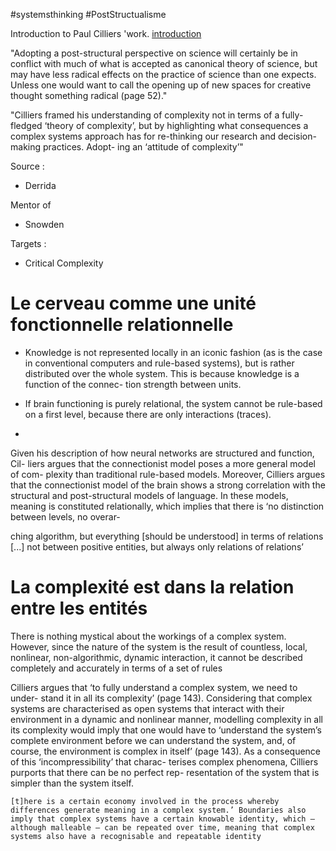 #systemsthinking 
#PostStructualisme


Introduction to Paul Cilliers 'work.
[introduction](https://www.researchgate.net/publication/291337692_Introduction_to_Critical_Complexity_Collected_Essays_by_Paul_Cilliers/link/57faa56508ae8da3ce5bcdc1/download)

"Adopting a post-structural perspective on science will certainly be in conflict with much of what is accepted as canonical theory of science, but may have less radical effects on the practice of science than one expects. Unless one would want to call the opening up of new spaces for creative thought something radical (page 52)."

"Cilliers framed his understanding of complexity not in terms of a fully-fledged ‘theory of complexity’, but by highlighting what consequences a complex systems approach has for re-thinking our research and decision-making practices. Adopt- ing an ‘attitude of complexity’"

Source : 
- Derrida

Mentor of 
- Snowden

Targets : 
- Critical Complexity

# Le cerveau comme une unité fonctionnelle relationnelle 

- Knowledge is not represented locally in an iconic fashion (as is the case in conventional computers and rule-based systems), but is rather distributed over the whole system. This is because knowledge is a function of the connec- tion strength between units.
	
- If brain functioning is purely relational, the system cannot be rule-based on a first level, because there are only interactions (traces).
- 
Given his description of how neural networks are structured and function, Cil- liers argues that the connectionist model poses a more general model of com- plexity than traditional rule-based models. Moreover, Cilliers argues that the connectionist model of the brain shows a strong correlation with the structural and post-structural models of language. In these models, meaning is constituted relationally, which implies that there is ‘no distinction between levels, no overar-

ching algorithm, but everything [should be understood] in terms of relations [...] not between positive entities, but always only relations of relations’

# La complexité est dans la relation entre les entités

There is nothing mystical about the workings of a complex system. However, since the nature of the system is the result of countless, local, nonlinear, non-algorithmic, dynamic interaction, it cannot be described completely and accurately in terms of a set of rules

Cilliers argues that ‘to fully understand a complex system, we need to under- stand it in all its complexity’ (page 143). Considering that complex systems are characterised as open systems that interact with their environment in a dynamic and nonlinear manner, modelling complexity in all its complexity would imply that one would have to ‘understand the system’s complete environment before we can understand the system, and, of course, the environment is complex in itself’ (page 143). As a consequence of this ‘incompressibility’ that charac- terises complex phenomena, Cilliers purports that there can be no perfect rep- resentation of the system that is simpler than the system itself.

	[t]here is a certain economy involved in the process whereby differences generate meaning in a complex system.’ Boundaries also imply that complex systems have a certain knowable identity, which – although malleable – can be repeated over time, meaning that complex systems also have a recognisable and repeatable identity



